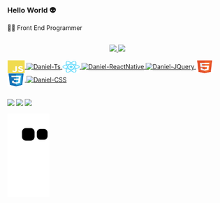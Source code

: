 ### Hello World 👽
👨‍🎓 Front End Programmer
##
<div align="center">
  <a href="https://github.com/dan-ribeiroalves">
  <img height="160em" src="https://github-readme-stats.vercel.app/api?username=dan-ribeiroalves&show_icons=true&theme=dark&include_all_commits=true&count_private=true"/>
  <img height="160em" src="https://github-readme-stats.vercel.app/api/top-langs/?username=dan-ribeiroalves&layout=compact&langs_count=7&theme=dark"/>
</div>
<div style="display: inline_block"><br>
  <img align="center" alt="Daniel-Js" height="30" width="40" src="https://raw.githubusercontent.com/devicons/devicon/master/icons/javascript/javascript-plain.svg">
   <img align="center" alt="Daniel-Ts" height="30" width="40" src="https://cdn.jsdelivr.net/gh/devicons/devicon/icons/typescript/typescript-plain.svg">
  <img align="center" alt="Daniel-React" height="30" width="40" src="https://raw.githubusercontent.com/devicons/devicon/master/icons/react/react-original.svg">
  <img align="center" alt="Daniel-ReactNative" height="30" width="45" src="https://www.datocms-assets.com/45470/1631026680-logo-react-native.png">
    <img align="center" alt="Daniel-JQuery" height="30" width="40" src="https://cdn.jsdelivr.net/gh/devicons/devicon/icons/jquery/jquery-plain-wordmark.svg">
  <img align="center" alt="Daniel-HTML" height="30" width="40" src="https://raw.githubusercontent.com/devicons/devicon/master/icons/html5/html5-original.svg">
  <img align="center" alt="Daniel-CSS" height="30" width="40" src="https://raw.githubusercontent.com/devicons/devicon/master/icons/css3/css3-original.svg">
  <img align="center" alt="Daniel-CSS" height="30" width="40" src="https://cdn.jsdelivr.net/gh/devicons/devicon/icons/sass/sass-original.svg"
</div>
  
  ##
  
  <div>
    <a href="https://www.linkedin.com/in/daniel-ribeiro-b26a011a1" target="_blank"><img src="https://img.shields.io/badge/-LinkedIn-%230077B5?style=for-the-badge&logo=linkedin&logoColor=white" target="_blank"></a> 
    <a href="https://www.instagram.com/invites/contact/?i=1a70shjobxjyr&utm_content=11juvvu" target="_blank"><img src="https://img.shields.io/badge/Instagram-E4405F?style=for-the-badge&logo=instagram&logoColor=white" target="_blank"></a>
    <a href="https://www.facebook.com/profile.php?id=100009307332282" target="_blank"><img src="https://img.shields.io/badge/Facebook-1877F2?style=for-the-badge&logo=facebook&logoColor=white" target="_blank"></a>
    
   ![Snake animation](https://github.com/dan-ribeiroalves/dan-ribeiroalves/blob/output/github-contribution-grid-snake.svg)
    
  </div>
